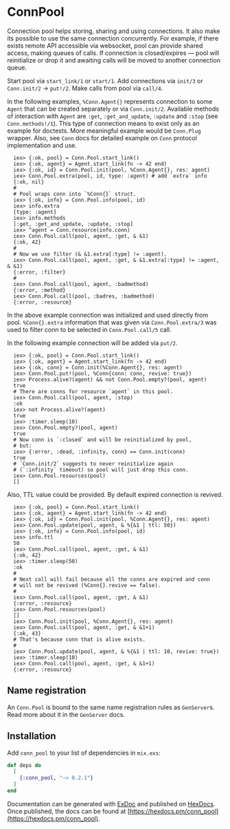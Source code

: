 # ConnPool

  Connection pool helps storing, sharing and using connections. It also make its
  possible to use the same connection concurrently. For example, if there exists
  remote API accessible via websocket, pool can provide shared access, making
  queues of calls. If connection is closed/expires — pool will reinitialize or
  drop it and awaiting calls will be moved to another connection queue.

  Start pool via `start_link/1` or `start/1`. Add connections via `init/3` or
  `Conn.init/2` → `put!/2`. Make calls from pool via `call/4`.

  In the following examples, `%Conn.Agent{}` represents connection to some
  `Agent` that can be created separately or via `Conn.init/2`. Available methods
  of interaction with `Agent` are `:get`, `:get_and_update`, `:update` and
  `:stop` (see `Conn.methods!/1`). This type of connection means to exist only
  as an example for doctests. More meaningful example would be `Conn.Plug`
  wrapper. Also, see `Conn` docs for detailed example on `Conn` protocol
  implementation and use.

      iex> {:ok, pool} = Conn.Pool.start_link()
      iex> {:ok, agent} = Agent.start_link(fn -> 42 end)
      iex> {:ok, id} = Conn.Pool.init(pool, %Conn.Agent{}, res: agent)
      iex> Conn.Pool.extra(pool, id, type: :agent) # add `extra` info
      {:ok, nil}
      #
      # Pool wraps conn into `%Conn{}` struct.
      iex> {:ok, info} = Conn.Pool.info(pool, id)
      iex> info.extra
      [type: :agent]
      iex> info.methods
      [:get, :get_and_update, :update, :stop]
      iex> ^agent = Conn.resource(info.conn)
      iex> Conn.Pool.call(pool, agent, :get, & &1)
      {:ok, 42}
      #
      # Now we use filter (& &1.extra[:type] != :agent).
      iex> Conn.Pool.call(pool, agent, :get, & &1.extra[:type] != :agent, & &1)
      {:error, :filter}
      #
      iex> Conn.Pool.call(pool, agent, :badmethod)
      {:error, :method}
      iex> Conn.Pool.call(pool, :badres, :badmethod)
      {:error, :resource}

  In the above example connection was initialized and used directly from pool.
  `%Conn{}.extra` information that was given via `Conn.Pool.extra/3` was used to
  filter conn to be selected in `Conn.Pool.call/5` call.

  In the following example connection will be added via `put/2`.

      iex> {:ok, pool} = Conn.Pool.start_link()
      iex> {:ok, agent} = Agent.start_link(fn -> 42 end)
      iex> {:ok, conn} = Conn.init(%Conn.Agent{}, res: agent)
      iex> Conn.Pool.put!(pool, %Conn{conn: conn, revive: true})
      iex> Process.alive?(agent) && not Conn.Pool.empty?(pool, agent)
      true
      # There are conns for resource `agent` in this pool.
      iex> Conn.Pool.call(pool, agent, :stop)
      :ok
      iex> not Process.alive?(agent)
      true
      iex> :timer.sleep(10)
      iex> Conn.Pool.empty?(pool, agent)
      true
      # Now conn is `:closed` and will be reinitialized by pool,
      # but:
      iex> {:error, :dead, :infinity, conn} == Conn.init(conn)
      true
      # `Conn.init/2` suggests to never reinitialize again
      # (`:infinity` timeout) so pool will just drop this conn.
      iex> Conn.Pool.resources(pool)
      []

  Also, TTL value could be provided. By default expired connection is revived.

      iex> {:ok, pool} = Conn.Pool.start_link()
      iex> {:ok, agent} = Agent.start_link(fn -> 42 end)
      iex> {:ok, id} = Conn.Pool.init(pool, %Conn.Agent{}, res: agent)
      iex> Conn.Pool.update(pool, agent, & %{&1 | ttl: 50})
      iex> {:ok, info} = Conn.Pool.info(pool, id)
      iex> info.ttl
      50
      iex> Conn.Pool.call(pool, agent, :get, & &1)
      {:ok, 42}
      iex> :timer.sleep(50)
      :ok
      #
      # Next call will fail because all the conns are expired and conn
      # will not be revived (%Conn{}.revive == false).
      #
      iex> Conn.Pool.call(pool, agent, :get, & &1)
      {:error, :resource}
      iex> Conn.Pool.resources(pool)
      []
      iex> Conn.Pool.init(pool, %Conn.Agent{}, res: agent)
      iex> Conn.Pool.call(pool, agent, :get, & &1+1)
      {:ok, 43}
      # That's because conn that is alive exists.
      #
      iex> Conn.Pool.update(pool, agent, & %{&1 | ttl: 10, revive: true})
      iex> :timer.sleep(10)
      iex> Conn.Pool.call(pool, agent, :get, & &1+1)
      {:error, :resource}

  ## Name registration

  An `Conn.Pool` is bound to the same name registration rules as `GenServer`s.
  Read more about it in the `GenServer` docs.

## Installation

Add `conn_pool` to your list of dependencies in `mix.exs`:

```elixir
def deps do
  [
    {:conn_pool, "~> 0.2.1"}
  ]
end
```

Documentation can be generated with [ExDoc](https://github.com/elixir-lang/ex_doc)
and published on [HexDocs](https://hexdocs.pm). Once published, the docs can
be found at [https://hexdocs.pm/conn_pool](https://hexdocs.pm/conn_pool).

